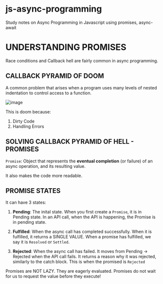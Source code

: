 # js-async-programming
Study notes on Async Programming in Javascript using promises, async-await  

# UNDERSTANDING PROMISES

Race conditions and Callback hell are fairly common in async programming.  

## CALLBACK PYRAMID OF DOOM
A common problem that arises when a program uses many levels of nested indentation to control access to a function.  

![image](https://user-images.githubusercontent.com/18363595/79784643-2f301200-8360-11ea-861d-7fee74532e6d.png)  

This is doom because:  
1. Dirty Code  
2. Handling Errors  

## SOLVING CALLBACK PYRAMID OF HELL - PROMISES  
`Promise`: Object that represents the **eventual completion** (or failure) of an async operation, and its resulting value.  

It also makes the code more readable.  

## PROMISE STATES  
It can have 3 states:

1. **Pending**: The inital state. When you first create a `Promise`, it is in Pending state.  In an API call, when the API is happening, the Promise is in pending state.  

2. **Fulfilled**: When the async call has completed successfully. When it is fulfilled, it returns a SINGLE VALUE. When a promise has fulfilled, we say it is `Resolved` or `Settled`.  

3. **Rejected**: When the async call has failed. It moves from Pending -> Rejected when the API call fails. It returns a reason why it was rejected, similarly to the catch block. This is when the promised is `Rejected`  

Promises are NOT LAZY. They are eagerly evaluated. Promises do not wait for us to request the value before they execute!


